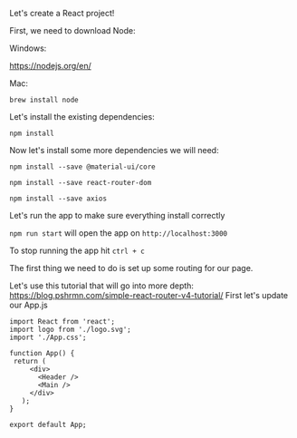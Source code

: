 Let's create a React project!

First, we need to download Node:

Windows:

https://nodejs.org/en/

Mac:

`brew install node`

Let's install the existing dependencies:

`npm install`

Now let's install some more dependencies we will need:

`npm install --save @material-ui/core`

`npm install --save react-router-dom`

`npm install --save axios`

Let's run the app to make sure everything install correctly

`npm run start` will open the app on `http://localhost:3000`

To stop running the app hit `ctrl + c`

 The first thing we need to do is set up some routing for our page.

 Let's use this tutorial that will go into more depth: https://blog.pshrmn.com/simple-react-router-v4-tutorial/ 
 First let's update our App.js

 ```
import React from 'react';
import logo from './logo.svg';
import './App.css';

function App() {
  return (
      <div>
        <Header />
        <Main />
      </div>
    );
}

export default App;
```